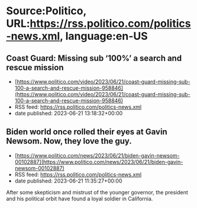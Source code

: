 # Source:Politico, URL:https://rss.politico.com/politics-news.xml, language:en-US

## Coast Guard: Missing sub ‘100%’ a search and rescue mission
 - [https://www.politico.com/video/2023/06/21/coast-guard-missing-sub-100-a-search-and-rescue-mission-958846](https://www.politico.com/video/2023/06/21/coast-guard-missing-sub-100-a-search-and-rescue-mission-958846)
 - RSS feed: https://rss.politico.com/politics-news.xml
 - date published: 2023-06-21 13:18:32+00:00



## Biden world once rolled their eyes at Gavin Newsom. Now, they love the guy.
 - [https://www.politico.com/news/2023/06/21/biden-gavin-newsom-00102887](https://www.politico.com/news/2023/06/21/biden-gavin-newsom-00102887)
 - RSS feed: https://rss.politico.com/politics-news.xml
 - date published: 2023-06-21 11:35:27+00:00

After some skepticism and mistrust of the younger governor, the president and his political orbit have found a loyal soldier in California.

